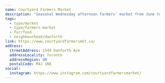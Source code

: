 ```yaml
---
name: Courtyard Farmers Market
description: "Seasonal Wednesday afternoon farmers' market from June to September on Danforth Avenue."
tags:
  - type/market
  - type/farmers-market
  - for/food
  - neighbourhood/danforth
link: https://www.courtyardfarmersmkt.ca/
address:
  streetAddress: 1549 Danforth Ave
  addressLocality: Toronto
  addressRegion: ON
  postalCode: M4J 1N8
social:
  instagram: https://www.instagram.com/courtyardfarmersmarket/
---
```


